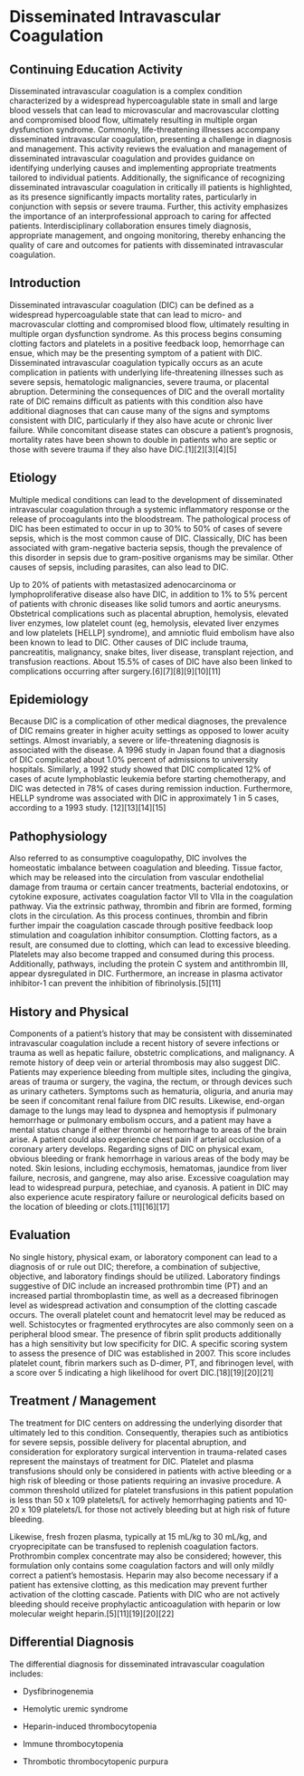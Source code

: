 # Disseminated Intravascular Coagulation
## Continuing Education Activity

Disseminated intravascular coagulation is a complex condition characterized by a widespread hypercoagulable state in small and large blood vessels that can lead to microvascular and macrovascular clotting and compromised blood flow, ultimately resulting in multiple organ dysfunction syndrome. Commonly, life-threatening illnesses accompany disseminated intravascular coagulation, presenting a challenge in diagnosis and management. This activity reviews the evaluation and management of disseminated intravascular coagulation and provides guidance on identifying underlying causes and implementing appropriate treatments tailored to individual patients. Additionally, the significance of recognizing disseminated intravascular coagulation in critically ill patients is highlighted, as its presence significantly impacts mortality rates, particularly in conjunction with sepsis or severe trauma. Further, this activity emphasizes the importance of an interprofessional approach to caring for affected patients. Interdisciplinary collaboration ensures timely diagnosis, appropriate management, and ongoing monitoring, thereby enhancing the quality of care and outcomes for patients with disseminated intravascular coagulation.

## Introduction

Disseminated intravascular coagulation (DIC) can be defined as a widespread hypercoagulable state that can lead to micro- and macrovascular clotting and compromised blood flow, ultimately resulting in multiple organ dysfunction syndrome. As this process begins consuming clotting factors and platelets in a positive feedback loop, hemorrhage can ensue, which may be the presenting symptom of a patient with DIC. Disseminated intravascular coagulation typically occurs as an acute complication in patients with underlying life-threatening illnesses such as severe sepsis, hematologic malignancies, severe trauma, or placental abruption. Determining the consequences of DIC and the overall mortality rate of DIC remains difficult as patients with this condition also have additional diagnoses that can cause many of the signs and symptoms consistent with DIC, particularly if they also have acute or chronic liver failure. While concomitant disease states can obscure a patient’s prognosis, mortality rates have been shown to double in patients who are septic or those with severe trauma if they also have DIC.[1][2][3][4][5]

## Etiology

Multiple medical conditions can lead to the development of disseminated intravascular coagulation through a systemic inflammatory response or the release of procoagulants into the bloodstream. The pathological process of DIC has been estimated to occur in up to 30% to 50% of cases of severe sepsis, which is the most common cause of DIC. Classically, DIC has been associated with gram-negative bacteria sepsis, though the prevalence of this disorder in sepsis due to gram-positive organisms may be similar. Other causes of sepsis, including parasites, can also lead to DIC.

Up to 20% of patients with metastasized adenocarcinoma or lymphoproliferative disease also have DIC, in addition to 1% to 5% percent of patients with chronic diseases like solid tumors and aortic aneurysms. Obstetrical complications such as placental abruption, hemolysis, elevated liver enzymes, low platelet count (eg, hemolysis, elevated liver enzymes and low platelets [HELLP] syndrome), and amniotic fluid embolism have also been known to lead to DIC. Other causes of DIC include trauma, pancreatitis, malignancy, snake bites, liver disease, transplant rejection, and transfusion reactions. About 15.5% of cases of DIC have also been linked to complications occurring after surgery.[6][7][8][9][10][11]

## Epidemiology

Because DIC is a complication of other medical diagnoses, the prevalence of DIC remains greater in higher acuity settings as opposed to lower acuity settings. Almost invariably, a severe or life-threatening diagnosis is associated with the disease. A 1996 study in Japan found that a diagnosis of DIC complicated about 1.0% percent of admissions to university hospitals. Similarly, a 1992 study showed that DIC complicated 12% of cases of acute lymphoblastic leukemia before starting chemotherapy, and DIC was detected in 78% of cases during remission induction. Furthermore, HELLP syndrome was associated with DIC in approximately 1 in 5 cases, according to a 1993 study. [12][13][14][15]

## Pathophysiology

Also referred to as consumptive coagulopathy, DIC involves the homeostatic imbalance between coagulation and bleeding. Tissue factor, which may be released into the circulation from vascular endothelial damage from trauma or certain cancer treatments, bacterial endotoxins, or cytokine exposure, activates coagulation factor VII to VIIa in the coagulation pathway. Via the extrinsic pathway, thrombin and fibrin are formed, forming clots in the circulation. As this process continues, thrombin and fibrin further impair the coagulation cascade through positive feedback loop stimulation and coagulation inhibitor consumption. Clotting factors, as a result, are consumed due to clotting, which can lead to excessive bleeding. Platelets may also become trapped and consumed during this process. Additionally, pathways, including the protein C system and antithrombin III, appear dysregulated in DIC. Furthermore, an increase in plasma activator inhibitor-1 can prevent the inhibition of fibrinolysis.[5][11]

## History and Physical

Components of a patient’s history that may be consistent with disseminated intravascular coagulation include a recent history of severe infections or trauma as well as hepatic failure, obstetric complications, and malignancy. A remote history of deep vein or arterial thrombosis may also suggest DIC. Patients may experience bleeding from multiple sites, including the gingiva, areas of trauma or surgery, the vagina, the rectum, or through devices such as urinary catheters. Symptoms such as hematuria, oliguria, and anuria may be seen if concomitant renal failure from DIC results. Likewise, end-organ damage to the lungs may lead to dyspnea and hemoptysis if pulmonary hemorrhage or pulmonary embolism occurs, and a patient may have a mental status change if either thrombi or hemorrhage to areas of the brain arise. A patient could also experience chest pain if arterial occlusion of a coronary artery develops. Regarding signs of DIC on physical exam, obvious bleeding or frank hemorrhage in various areas of the body may be noted. Skin lesions, including ecchymosis, hematomas, jaundice from liver failure, necrosis, and gangrene, may also arise. Excessive coagulation may lead to widespread purpura, petechiae, and cyanosis. A patient in DIC may also experience acute respiratory failure or neurological deficits based on the location of bleeding or clots.[11][16][17]

## Evaluation

No single history, physical exam, or laboratory component can lead to a diagnosis of or rule out DIC; therefore, a combination of subjective, objective, and laboratory findings should be utilized. Laboratory findings suggestive of DIC include an increased prothrombin time (PT) and an increased partial thromboplastin time, as well as a decreased fibrinogen level as widespread activation and consumption of the clotting cascade occurs. The overall platelet count and hematocrit level may be reduced as well. Schistocytes or fragmented erythrocytes are also commonly seen on a peripheral blood smear. The presence of fibrin split products additionally has a high sensitivity but low specificity for DIC. A specific scoring system to assess the presence of DIC was established in 2007. This score includes platelet count, fibrin markers such as D-dimer, PT, and fibrinogen level, with a score over 5 indicating a high likelihood for overt DIC.[18][19][20][21]

## Treatment / Management

The treatment for DIC centers on addressing the underlying disorder that ultimately led to this condition. Consequently, therapies such as antibiotics for severe sepsis, possible delivery for placental abruption, and consideration for exploratory surgical intervention in trauma-related cases represent the mainstays of treatment for DIC. Platelet and plasma transfusions should only be considered in patients with active bleeding or a high risk of bleeding or those patients requiring an invasive procedure. A common threshold utilized for platelet transfusions in this patient population is less than 50 x 109 platelets/L for actively hemorrhaging patients and 10-20 x 109 platelets/L for those not actively bleeding but at high risk of future bleeding.

Likewise, fresh frozen plasma, typically at 15 mL/kg to 30 mL/kg, and cryoprecipitate can be transfused to replenish coagulation factors. Prothrombin complex concentrate may also be considered; however, this formulation only contains some coagulation factors and will only mildly correct a patient’s hemostasis. Heparin may also become necessary if a patient has extensive clotting, as this medication may prevent further activation of the clotting cascade. Patients with DIC who are not actively bleeding should receive prophylactic anticoagulation with heparin or low molecular weight heparin.[5][11][19][20][22]

## Differential Diagnosis

The differential diagnosis for disseminated intravascular coagulation includes:

  * Dysfibrinogenemia

  * Hemolytic uremic syndrome

  * Heparin-induced thrombocytopenia

  * Immune thrombocytopenia 

  * Thrombotic thrombocytopenic purpura 

